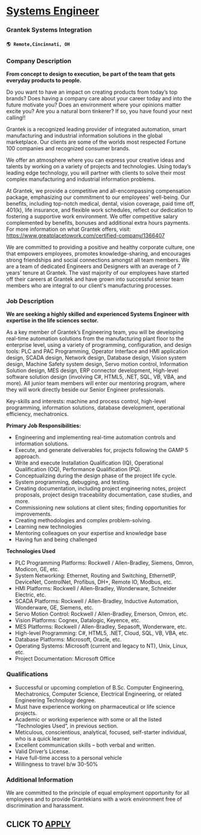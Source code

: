 # [Systems Engineer](https://www.remotewlb.com/apply/systems-engineer-113094)  
### Grantek Systems Integration  
#### `🌎 Remote,Cincinnati, OH`  

### **Company Description**

 **From concept to design to execution,** **be part of the team that gets everyday products to people.**

Do you want to have an impact on creating products from today’s top brands? Does having a company care about your career today and into the future motivate you? Does an environment where your opinions matter excite you? Are you a natural born tinkerer? If so, you have found your next calling!!

Grantek is a recognized leading provider of integrated automation, smart manufacturing and industrial information solutions in the global marketplace. Our clients are some of the worlds most respected Fortune 100 companies and recognized consumer brands.

We offer an atmosphere where you can express your creative ideas and talents by working on a variety of projects and technologies. Using today’s leading edge technology, you will partner with clients to solve their most complex manufacturing and industrial information problems.

At Grantek, we provide a competitive and all-encompassing compensation package, emphasizing our commitment to our employees' well-being. Our benefits, including top-notch medical, dental, vision coverage, paid time off, 401(k), life insurance, and flexible work schedules, reflect our dedication to fostering a supportive work environment. We offer competitive salary complemented by benefits, bonuses and additional extra hours payments. For more information on what Grantek offers, visit: https://www.greatplacetowork.com/certified-company/1366407

We are committed to providing a positive and healthy corporate culture, one that empowers employees, promotes knowledge-sharing, and encourages strong friendships and social connections amongst all team members. We are a team of dedicated Engineers and Designers with an average of 7 years’ tenure at Grantek. The vast majority of our employees have started off their careers at Grantek and have grown into successful senior team members who are integral to our client's manufacturing processes.

###  **Job Description**

 **We are seeking a highly skilled and experienced Systems Engineer with expertise in the life sciences sector.**

As a key member of Grantek’s Engineering team, you will be developing real-time automation solutions from the manufacturing plant floor to the enterprise level, using a variety of programming, configuration, and design tools: PLC and PAC Programming, Operator Interface and HMI application design, SCADA design, Network design, Database design, Vision system design, Machine Safety system design, Servo motion control, Information Solution design, MES design, ERP connector development, High-level software solution design (involving C#, HTML5, .NET, SQL, VB, VBA, and more). All junior team members will enter our mentoring program, where they will work directly beside our Senior Engineer professionals.

Key-skills and interests: machine and process control, high-level programming, information solutions, database development, operational efficiency, mechatronics.

**Primary Job Responsibilities:**

  * Engineering and implementing real-time automation controls and information solutions.
  * Execute, and generate deliverables for, projects following the GAMP 5 approach.
  * Write and execute Installation Qualification (IQ), Operational Qualification (OQ), Performance Qualification (PQ).
  * Conceptualizing during the design phase of the project life cycle.
  * System programming, debugging, and testing.
  * Creating documentation, including project engineering notes, project proposals, project design traceability documentation, case studies, and more.
  * Commissioning new solutions at client sites; finding opportunities for improvements.
  * Creating methodologies and complex problem-solving.
  * Learning new technologies
  * Mentoring colleagues on your expertise and knowledge base
  * Having fun and being challenged

 **Technologies Used**

  * PLC Programming Platforms: Rockwell / Allen-Bradley, Siemens, Omron, Modicon, GE, etc.
  * System Networking: Ethernet, Routing and Switching, EthernetIP, DeviceNet, ControlNet, Profibus, DH+, Remote IO, Modbus, etc.
  * HMI Platforms: Rockwell / Allen-Bradley, Wonderware, Schneider Electric, etc.
  * SCADA Platforms: Rockwell / Allen-Bradley, Inductive Automation, Wonderware, GE, Siemens, etc.
  * Servo Motion Control: Rockwell / Allen-Bradley, Emerson, Omron, etc.
  * Vision Platforms: Cognex, Datalogic, Keyence, etc.
  * MES Platforms: Rockwell / Allen-Bradley, Sepasoft, Wonderware, etc.
  * High-level Programming: C#, HTML5, .NET, Cloud, SQL, VB, VBA, etc.
  * Database Platforms: Microsoft, Oracle, etc.
  * Operating Systems: Microsoft (current and legacy to NT), Unix, Linux, etc.
  * Project Documentation: Microsoft Office

###  **Qualifications**

  * Successful or upcoming completion of B.Sc. Computer Engineering, Mechatronics, Computer Science, Electrical Engineering, or related Engineering Technology degree.
  * Must have experience working on pharmaceutical or life science projects. 
  * Academic or working experience with some or all the listed “Technologies Used”, in previous section.
  * Meticulous, conscientious, analytical, focused, self-starter individual, who is a quick learner
  * Excellent communication skills – both verbal and written.
  * Valid Driver’s License.
  * Have full-time access to a personal vehicle
  * Willingness to travel b/w 30-50%

### **Additional Information**

We are committed to the principle of equal employment opportunity for all employees and to provide Grantekians with a work environment free of discrimination and harassment.

  
## CLICK TO [APPLY](https://www.remotewlb.com/apply/systems-engineer-113094)

